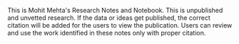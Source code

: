 This is Mohit Mehta's Research Notes and Notebook. This is unpublished and unvetted research. If the data or ideas get published, the correct citation will be added for the users to view the publication. 
Users can review and use the work identified in these notes only with proper citation.
